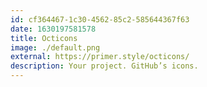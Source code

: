 ```yaml
---
id: cf364467-1c30-4562-85c2-585644367f63
date: 1630197581578
title: Octicons
image: ./default.png
external: https://primer.style/octicons/
description: Your project. GitHub’s icons.
---
```

